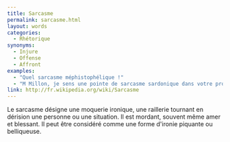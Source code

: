 ```yaml
---
title: Sarcasme
permalink: sarcasme.html
layout: words
categories:
  - Rhétorique
synonyms:
  - Injure
  - Offense
  - Affront
examples:
  - "Quel sarcasme méphistophélique !"
  - "M Millon, je sens une pointe de sarcasme sardonique dans votre propos!"
link: http://fr.wikipedia.org/wiki/Sarcasme
---
```


Le sarcasme désigne une moquerie ironique, une raillerie tournant en dérision une personne ou une situation. Il est mordant, souvent même amer et blessant. Il peut être considéré comme une forme d'ironie piquante ou belliqueuse.

